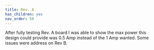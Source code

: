 ```yaml
---
title: Rev. A
has_children: yes
nav_order: 50
---
```




After fully testing Rev. A board I was able to show the max power this design could provide was 0.5 Amp instead of the 1 Amp wanted.  Some issues were address on Rev B. 

